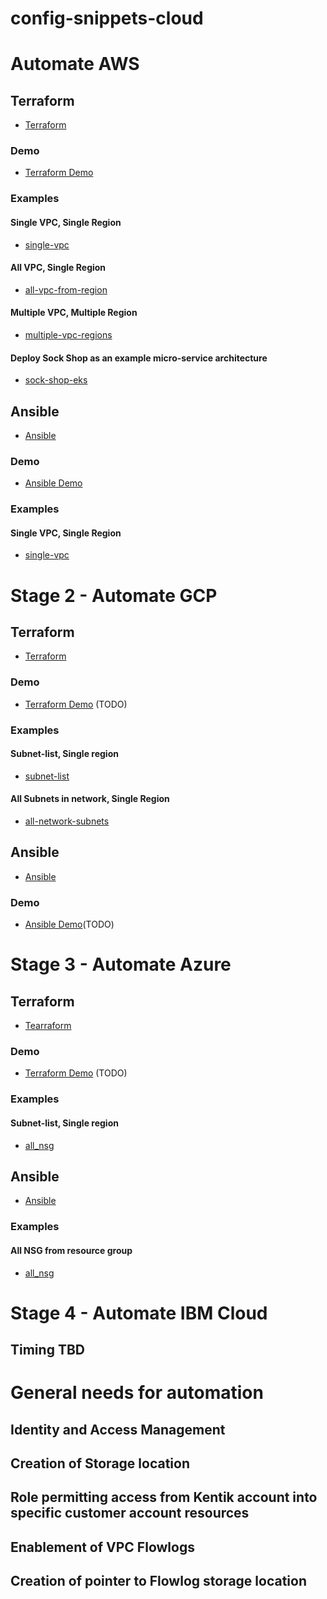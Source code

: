 # config-snippets-cloud

# Automate AWS
## Terraform
* [Terraform](https://github.com/kentik/config-snippets-cloud/tree/master/cloud_AWS/terraform)
### Demo
* [Terraform Demo](https://github.com/kentik/config-snippets-cloud/tree/master/cloud_AWS/terraform/module/demo)
### Examples
#### Single VPC, Single Region
* [single-vpc](https://github.com/kentik/config-snippets-cloud/tree/master/cloud_AWS/terraform/module/examples/single-vpc)
#### All VPC, Single Region
* [all-vpc-from-region](https://github.com/kentik/config-snippets-cloud/tree/master/cloud_AWS/terraform/module/examples/all-vpc-from-region)
#### Multiple VPC, Multiple Region
* [multiple-vpc-regions](https://github.com/kentik/config-snippets-cloud/tree/master/cloud_AWS/terraform/module/examples/multiple-vpc-regions)
#### Deploy Sock Shop as an example micro-service architecture
* [sock-shop-eks](https://github.com/kentik/config-snippets-cloud/tree/master/cloud_AWS/terraform/module/examples/sock-shop-eks)

## Ansible
* [Ansible](https://github.com/kentik/config-snippets-cloud/tree/master/cloud_AWS/ansible/role)
### Demo
* [Ansible Demo](https://github.com/kentik/config-snippets-cloud/tree/master/cloud_AWS/ansible/role/demo)
### Examples
#### Single VPC, Single Region
* [single-vpc](https://github.com/kentik/config-snippets-cloud/tree/master/cloud_AWS/ansible/role/examples/single-vpc)


# Stage 2 - Automate GCP
## Terraform
* [Terraform](https://github.com/kentik/config-snippets-cloud/tree/master/cloud_GCP/terraform)
### Demo
* [Terraform Demo](https://github.com/kentik/config-snippets-cloud/tree/master/cloud_GCP/terraform/module/demo) (TODO)
### Examples
#### Subnet-list, Single region
* [subnet-list](https://github.com/kentik/config-snippets-cloud/tree/master/cloud_GCP/terraform/module/examples/subnet-list)
#### All Subnets in network, Single Region
* [all-network-subnets](https://github.com/kentik/config-snippets-cloud/tree/master/cloud_GCP/terraform/module/examples/all-network-subnets)

## Ansible
* [Ansible](https://github.com/kentik/config-snippets-cloud/tree/master/cloud_GCP/terraform)
### Demo
* [Ansible Demo](https://github.com/kentik/config-snippets-cloud/tree/master/cloud_GCP/terraform/module/demo)(TODO)

# Stage 3 - Automate Azure
## Terraform
* [Tearraform](https://github.com/kentik/config-snippets-cloud/tree/master/cloud_Azure/terraform)
### Demo
* [Terraform Demo](https://github.com/kentik/config-snippets-cloud/tree/master/cloud_Azure/terraform/module/demo) (TODO)
### Examples
#### Subnet-list, Single region
* [all_nsg](https://github.com/kentik/config-snippets-cloud/tree/master/cloud_Azure/terraform/module/examples/all_nsg)

## Ansible
* [Ansible](cloud_Azure/ansible/roles/kentik_az)
### Examples
#### All NSG from resource group
* [all_nsg](cloud_Azure/ansible/examples/all_nsg)

# Stage 4 - Automate IBM Cloud
## Timing TBD

# General needs for automation
## Identity and Access Management
## Creation of Storage location
## Role permitting access from Kentik account into specific customer account resources
## Enablement of VPC Flowlogs
## Creation of pointer to Flowlog storage location

